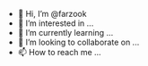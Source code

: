 - 👋 Hi, I’m @farzook
- 👀 I’m interested in ...
- 🌱 I’m currently learning ...
- 💞️ I’m looking to collaborate on ...
- 📫 How to reach me ...

<!---
farzook/farzook is a ✨ special ✨ repository because its `README.md` (this file) appears on your GitHub profile.
You can click the Preview link to take a look at your changes.
--->

